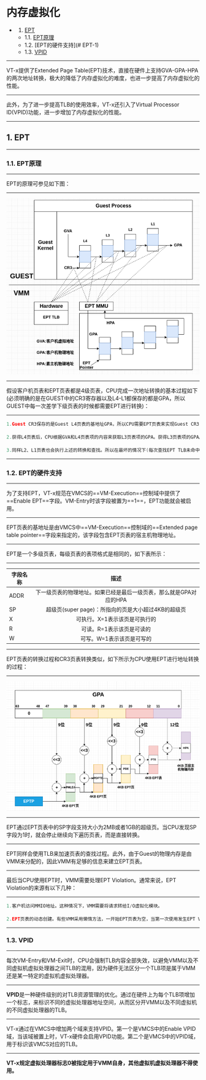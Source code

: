 # 内存虚拟化
<!-- vscode-markdown-toc -->
* 1. [EPT](#EPT)
	* 1.1. [EPT原理](#EPT-1)
	* 1.2. [EPT的硬件支持](# EPT-1)
	* 1.3. [VPID](#VPID)

<!-- vscode-markdown-toc-config
	numbering=true
	autoSave=true
	/vscode-markdown-toc-config -->
<!-- /vscode-markdown-toc -->
- - -

VT-x提供了Extended Page Table(EPT)技术，直接在硬件上支持GVA-GPA-HPA的两次地址转换，极大的降低了内存虚拟化的难度，也进一步提高了内存虚拟化的性能。
_ _ _
此外，为了进一步提高TLB的使用效率，VT-x还引入了Virtual Processor ID(VPID)功能，进一步增加了内存虚拟化的性能。
- - -
##  1. <a name='EPT'></a>EPT
- - -
###  1.1. <a name='EPT-1'></a>EPT原理

_ _ _
EPT的原理可参见如下图：
_ _ _

![](./assets/EPT_principle.png)
_ _ _
假设客户机页表和EPT页表都是4级页表，CPU完成一次地址转换的基本过程如下(必须明确的是在GUEST中的CR3寄存器以及L4-L1都保存的都是GPA，所以GUEST中每一次差学下级页表的时候都需要EPT进行转换)：
_ _ _
```c
1.Guest CR3保存的是Guest L4页表的基地址GPA，所以CPU需要EPT页表来实现Guest CR3 GPA->HPA的转换。CPU会首先查看EPT TLB中是否有对应的转换，如果没有CPU会进一步查找EPT页表，如果还没有CPU会抛出EPT Violation异常，然后交由VMM处理。

2.获得L4页表后，CPU根据GVA和L4页表项的内容来获取L3页表项的GPA。获得L3页表项的GPA后，CPU同样会执行1.描述的查找工程

3.同样L2、L1页表也会执行上述的转换和查找。所以在最坏的情况下(每次查找EPT TLB未命中且EPT页表也没有对应的转换关系)时需要20次内存访问。
```
- - -

###  1.2. <a name='EPT-1'></a>EPT的硬件支持
_ _ _
为了支持EPT，VT-x规范在VMCS的==VM-Execution==控制域中提供了==Enable EPT==字段。VM-Entry时该字段被置为==1==，EPT功能就会被启用。
_ _ _
EPT页表的基地址是由VMCS中==VM-Execution==控制域的==Extended page table pointer==字段来指定的，该字段包含EPT页表的宿主机物理地址。
_ _ _
EPT是一个多级页表，每级页表的表项格式是相同的，如下表所示：
_ _ _
|字段名称| 描述 |
|-------|:---:|
| ADDR  | 下一级页表的物理地址。如果已经是最后一级页表，那么就是GPA对应的HPA|
| SP    | 超级页(super page)：所指向的页是大小超过4KB的超级页|
| X  	| 可执行。X=1表示该页是可执行的 |
| R  	| 可读。R=1表示该页是可读的    |
| W  	| 可写。W=1表示该页是可写的    |
_ _ _
EPT页表的转换过程和CR3页表转换类似，如下所示为CPU使用EPT进行地址转换的过程：
_ _ _
![](./assets/EPT_pagetranslation.png)
_ _ _
EPT通过EPT页表中的SP字段支持大小为2MB或者1GB的超级页。当CPU发现SP字段为1时，就会停止继续向下遍历页表，而是直接转换。
_ _ _
EPT同样会使用TLB来加速页表的查找过程。此外，由于Guest的物理内存是由VMM来分配的，因此VMM有足够的信息来建立EPT页表。
_ _ _
最后当CPU使用EPT时，VMM需要处理EPT Violation。通常来说，EPT Violation的来源有以下几种：
_ _ _
```c
1.客户机访问MMIO地址。这种情况下，VMM需要将请求转给I/O虚拟化模块。

2.EPT页表的动态创建。有些VMM采用懒惰方法，一开始EPT页表为空，当第一次使用发生EPT Violation时再建立映射。使用
```
- - -
###  1.3. <a name='VPID'></a>VPID
_ _ _
每次VM-Entry和VM-Exit时，CPU会强制TLB内容全部失效，以避免VMM以及不同虚拟机虚拟处理器之间TLB的混用，因为硬件无法区分一个TLB项是属于VMM还是某一特定的虚拟机虚拟处理器。
_ _ _
**VPID**是一种硬件级别的对TLB资源管理的优化。通过在硬件上为每个TLB项增加一个标志，来标识不同的虚拟处理器地址空间，从而区分开VMM以及不同虚拟机的不同虚拟处理器的TLB。
_ _ _
VT-x通过在VMCS中增加两个域来支持VPID。第一个是VMCS中的Enable VPID域，当该域被置上时，VT-x硬件会启用VPID功能。第二个是VMCS中的VPID域，用于标识该VMCS对应的TLB。
_ _ _
**VT-x规定虚拟处理器标志0被指定用于VMM自身，其他虚拟机虚拟处理器不得使用。**